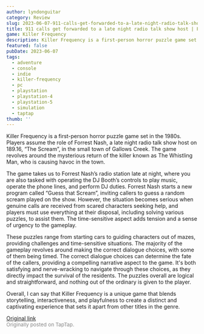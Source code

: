```yaml
---
author: lyndonguitar
category: Review
slug: 2023-06-07-911-calls-get-forwarded-to-a-late-night-radio-talk-show-host-first-impressions-killer
title: 911 calls get forwarded to a late night radio talk show host | First Impressions - Killer Frequency
game: Killer Frequency
description: Killer Frequency is a first-person horror puzzle game set in the 1980s. Players assume the role of Forrest Nash, a late night radio talk show host on 189.16, “The Scream”, in the small town of Gallows Creek. The game revolves around the mysterious return of the killer known as The Whistling Man, who is causing havoc in the town.
featured: false
pubDate: 2023-06-07
tags:
  - adventure
  - console
  - indie
  - killer-frequency
  - pc
  - playstation
  - playstation-4
  - playstation-5
  - simulation
  - taptap
thumb: ''
---
```


Killer Frequency is a first-person horror puzzle game set in the 1980s. Players assume the role of Forrest Nash, a late night radio talk show host on 189.16, “The Scream”, in the small town of Gallows Creek. The game revolves around the mysterious return of the killer known as The Whistling Man, who is causing havoc in the town.

The game takes us to Forrest Nash’s radio station late at night, where you are also tasked with operating the DJ Booth’s controls to play music, operate the phone lines, and perform DJ duties. Forrest Nash starts a new program called “Guess that Scream”, inviting callers to guess a random scream played on the show. However, the situation becomes serious when genuine calls are received from scared characters seeking help, and players must use everything at their disposal, including solving various puzzles, to assist them. The time-sensitive aspect adds tension and a sense of urgency to the gameplay.

These puzzles range from starting cars to guiding characters out of mazes, providing challenges and time-sensitive situations. The majority of the gameplay revolves around making the correct dialogue choices, with some of them being timed. The correct dialogue choices can determine the fate of the callers, providing a compelling narrative aspect to the game. It's both satisfying and nerve-wracking to navigate through these choices, as they directly impact the survival of the residents. The puzzles overall are logical and straightforward, and nothing out of the ordinary is given to the player.

Overall, I can say that Killer Frequency is a unique game that blends storytelling, interactiveness, and playfulness to create a distinct and captivating experience that sets it apart from other titles in the genre.

[Original link](https://www.taptap.io/post/5779405)<br><span style="font-size: 0.95em; color: #888;">Originally posted on TapTap.</span>
